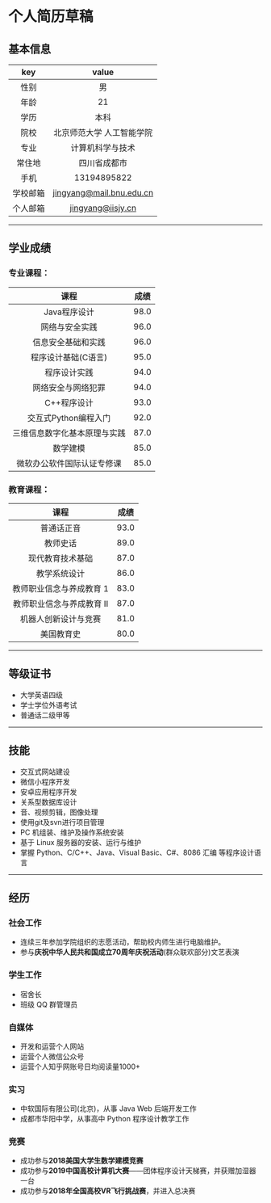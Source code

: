 
# 个人简历草稿

## 基本信息

|key|value|
|:-:|:---:|
|性别|男|
|年龄|21|
|学历|本科|
|院校|北京师范大学 人工智能学院|
|专业|计算机科学与技术|
|常住地|四川省成都市|
|手机|13194895822|
|学校邮箱|jingyang@mail.bnu.edu.cn|
|个人邮箱|jingyang@iisjy.cn|


---
## 学业成绩
### 专业课程：

|课程|成绩|
|:-:|:-:|
|Java程序设计|98.0|
|网络与安全实践|96.0|
|信息安全基础和实践|96.0|
|程序设计基础(C语言)|95.0|
|程序设计实践|94.0|
|网络安全与网络犯罪|94.0|
|C++程序设计|93.0|
|交互式Python编程入门|92.0|
|三维信息数字化基本原理与实践|87.0|
|数学建模|85.0|
|微软办公软件国际认证专修课|85.0|


### 教育课程：

|课程|成绩|
|:-:|:-:|
|普通话正音|93.0|
|教师史话|89.0|
|现代教育技术基础|87.0|
|教学系统设计|86.0|
|教师职业信念与养成教育 1|83.0|
|教师职业信念与养成教育 Ⅱ|87.0|
|机器人创新设计与竞赛|81.0|
|美国教育史|80.0|

---

## 等级证书
- 大学英语四级
- 学士学位外语考试
- 普通话二级甲等

---
## 技能

- 交互式网站建设
- 微信小程序开发
- 安卓应用程序开发
- 关系型数据库设计
- 音、视频剪辑，图像处理
- 使用git及svn进行项目管理
- PC 机组装、维护及操作系统安装
- 基于 Linux 服务器的安装、运行与维护 
- 掌握 Python、C/C++、Java、Visual Basic、C#、8086 汇编 等程序设计语言

---
## 经历

### 社会工作

- 连续三年参加学院组织的志愿活动，帮助校内师生进行电脑维护。
- 参与**庆祝中华人民共和国成立70周年庆祝活动**(群众联欢部分)文艺表演

### 学生工作
- 宿舍长
- 班级 QQ 群管理员

### 自媒体

- 开发和运营个人网站
- 运营个人微信公众号
- 运营个人知乎网账号日均阅读量1000+

### 实习

- 中软国际有限公司(北京)，从事 Java Web 后端开发工作
- 成都市华阳中学，从事高中 Python 程序设计教学工作

### 竞赛
- 成功参与**2018美国大学生数学建模竞赛**
- 成功参与**2019中国高校计算机大赛**——团体程序设计天梯赛，并获赠加湿器一台
- 成功参与**2018年全国高校VR飞行挑战赛**，并进入总决赛
